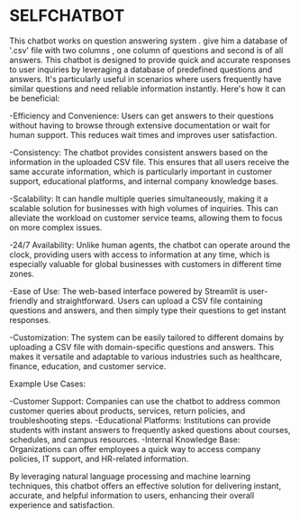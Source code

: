 # SELFCHATBOT

This chatbot works on question answering system . give him a database of '.csv' file with two columns , one column of questions and second is of all answers.
This chatbot is designed to provide quick and accurate responses to user inquiries by leveraging a database of predefined questions and answers. It's particularly useful in scenarios where users frequently have similar questions and need reliable information instantly. Here's how it can be beneficial:

-Efficiency and Convenience: Users can get answers to their questions without having to browse through extensive documentation or wait for human support. This
                             reduces wait times and improves user satisfaction.

-Consistency: The chatbot provides consistent answers based on the information in the uploaded CSV file. This ensures that all users receive the same accurate 
              information, which is particularly important in customer support, educational platforms, and internal company knowledge bases.

-Scalability: It can handle multiple queries simultaneously, making it a scalable solution for businesses with high volumes of inquiries. This can alleviate the 
              workload on customer service teams, allowing them to focus on more complex issues.

-24/7 Availability: Unlike human agents, the chatbot can operate around the clock, providing users with access to information at any time, which is especially 
                    valuable for global businesses with customers in different time zones.

-Ease of Use: The web-based interface powered by Streamlit is user-friendly and straightforward. Users can upload a CSV file containing questions and answers, and 
              then simply type their questions to get instant responses.

-Customization: The system can be easily tailored to different domains by uploading a CSV file with domain-specific questions and answers. This makes it versatile 
                and adaptable to various industries such as healthcare, finance, education, and customer service.

Example Use Cases:

-Customer Support: Companies can use the chatbot to address common customer queries about products, services, return policies, and troubleshooting steps.
-Educational Platforms: Institutions can provide students with instant answers to frequently asked questions about courses, schedules, and campus resources.
-Internal Knowledge Base: Organizations can offer employees a quick way to access company policies, IT support, and HR-related information.

By leveraging natural language processing and machine learning techniques, this chatbot offers an effective solution for delivering instant, accurate, and helpful information to users, enhancing their overall experience and satisfaction.
